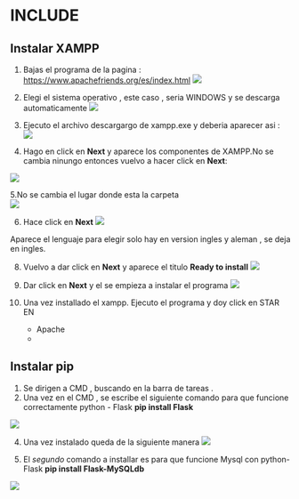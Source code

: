 # INCLUDE 

## Instalar XAMPP 

1. Bajas el programa de la pagina : https://www.apachefriends.org/es/index.html
![](https://github.com/carandprz/Include/blob/main/captura_readme/captura.1.PNG)

2. Elegi el sistema operativo , este caso , seria WINDOWS y se descarga automaticamente
![](https://github.com/carandprz/Include/blob/main/captura_readme/captura2.PNG)

3. Ejecuto el archivo descargargo de xampp.exe y deberia aparecer asi :
![](https://github.com/carandprz/Include/blob/main/captura_readme/captura3.PNG)

4. Hago en click en  **Next** y aparece los componentes de XAMPP.No se cambia ninungo entonces vuelvo a hacer click en **Next**:
   
![](https://github.com/carandprz/Include/blob/main/captura_readme/captura4.PNG)

5.No se cambia el lugar donde esta la carpeta  
![](https://github.com/carandprz/Include/blob/main/captura_readme/Captura5.PNG)

6. Hace click en **Next**
![](https://github.com/carandprz/Include/blob/main/captura_readme/Captura6.PNG)


Aparece el lenguaje para elegir solo hay en version ingles y aleman , se deja en ingles.

8. Vuelvo a dar click en **Next** y aparece el titulo **Ready to install**
![](https://github.com/carandprz/Include/blob/main/captura_readme/Captura7.PNG)

9. Dar click en **Next** y el se empieza a instalar el programa
![](https://github.com/carandprz/Include/blob/main/captura_readme/Captura8.PNG)

10. Una vez installado el xampp. Ejecuto el programa y doy click en STAR EN
     * Apache
     * 

## Instalar pip 

1.  Se dirigen a CMD , buscando en la barra de tareas .
2. Una vez en el CMD , se escribe el siguiente comando para que funcione correctamente python - Flask
      **pip install Flask**

![](https://github.com/carandprz/Include/blob/main/captura_readme/flask1.PNG)

4. Una vez instalado queda de la siguiente manera
![](https://github.com/carandprz/Include/blob/main/captura_readme/flask2.PNG)

5. El *segundo* comando a installar es para que funcione Mysql con python-Flask
      **pip install Flask-MySQLdb**
   
![](https://github.com/carandprz/Include/blob/main/captura_readme/flask3.PNG)
     
